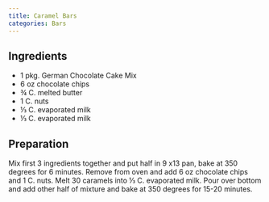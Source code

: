 ```yaml
---
title: Caramel Bars
categories: Bars
---
```


## Ingredients

- 1 pkg. German Chocolate Cake Mix
- 6 oz chocolate chips
- ¾ C. melted butter
- 1 C. nuts
- ⅓ C. evaporated milk
- ⅓ C. evaporated milk

## Preparation

Mix first 3 ingredients together and put half in 9 x13 pan, bake at 350 degrees for 6 minutes.  Remove from oven and add 6 oz chocolate chips and 1 C. nuts.  Melt 30 caramels into ⅓ C. evaporated milk.  Pour over bottom and add other half of mixture and bake at 350 degrees for 15-20 minutes.

